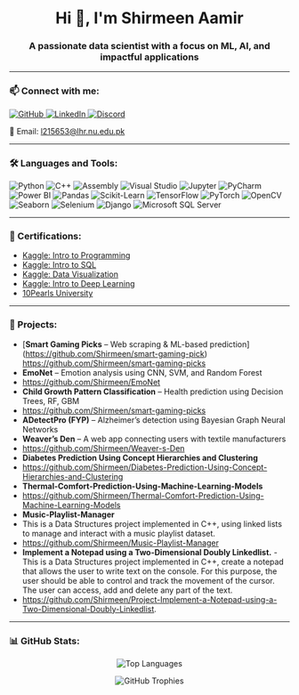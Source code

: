 <h1 align="center">Hi 👋, I'm Shirmeen Aamir</h1>
<h3 align="center">A passionate data scientist with a focus on ML, AI, and impactful applications</h3>

---

### 📫 Connect with me:

<p align="left">
  <a href="https://github.com/shirmeenaamir" target="_blank">
    <img src="https://img.shields.io/badge/GitHub-100000?style=for-the-badge&logo=github&logoColor=white" alt="GitHub">
  </a>
  <a href="https://www.linkedin.com/in/shirmeen-amir-35ab81264" target="_blank">
    <img src="https://img.shields.io/badge/LinkedIn-0077B5?style=for-the-badge&logo=linkedin&logoColor=white" alt="LinkedIn">
  </a>
  <a href="https://discord.com/channels/@me" target="_blank">
    <img src="https://img.shields.io/badge/Discord-7289DA?style=for-the-badge&logo=discord&logoColor=white" alt="Discord">
  </a>
</p>

📧 Email: l215653@lhr.nu.edu.pk

---

### 🛠️ Languages and Tools:

<p align="left">
  <img src="https://img.shields.io/badge/Python-14354C?style=for-the-badge&logo=python&logoColor=white" alt="Python">
  <img src="https://img.shields.io/badge/C++-00599C?style=for-the-badge&logo=c%2B%2B&logoColor=white" alt="C++">
  <img src="https://img.shields.io/badge/Assembly-555555?style=for-the-badge&logo=gnuassembly&logoColor=white" alt="Assembly">
  <img src="https://img.shields.io/badge/Visual%20Studio-5C2D91?style=for-the-badge&logo=visual-studio&logoColor=white" alt="Visual Studio">
  <img src="https://img.shields.io/badge/Jupyter-F37626?style=for-the-badge&logo=jupyter&logoColor=white" alt="Jupyter">
  <img src="https://img.shields.io/badge/PyCharm-000000?style=for-the-badge&logo=pycharm&logoColor=white" alt="PyCharm">
  <img src="https://img.shields.io/badge/Power%20BI-F2C811?style=for-the-badge&logo=power-bi&logoColor=white" alt="Power BI">
  <img src="https://img.shields.io/badge/Pandas-150458?style=for-the-badge&logo=pandas&logoColor=white" alt="Pandas">
  <img src="https://img.shields.io/badge/Scikit--Learn-F7931E?style=for-the-badge&logo=scikit-learn&logoColor=white" alt="Scikit-Learn">
  <img src="https://img.shields.io/badge/TensorFlow-FF6F00?style=for-the-badge&logo=tensorflow&logoColor=white" alt="TensorFlow">
  <img src="https://img.shields.io/badge/PyTorch-EE4C2C?style=for-the-badge&logo=pytorch&logoColor=white" alt="PyTorch">
  <img src="https://img.shields.io/badge/OpenCV-5C3EE8?style=for-the-badge&logo=opencv&logoColor=white" alt="OpenCV">
  <img src="https://img.shields.io/badge/Seaborn-3776AB?style=for-the-badge&logo=python&logoColor=white" alt="Seaborn">
  <img src="https://img.shields.io/badge/Selenium-43B02A?style=for-the-badge&logo=selenium&logoColor=white" alt="Selenium">
  <img src="https://img.shields.io/badge/Django-092E20?style=for-the-badge&logo=django&logoColor=white" alt="Django">
  <img src="https://img.shields.io/badge/Microsoft%20SQL%20Server-CC2927?style=for-the-badge&logo=microsoft-sql-server&logoColor=white" alt="Microsoft SQL Server">
</p>

---

### 📜 Certifications:

- [Kaggle: Intro to Programming](https://www.kaggle.com/learn/certification/shirmeenaamir/intro-to-programming)
- [Kaggle: Intro to SQL](https://www.kaggle.com/learn/certification/shirmeenaamir/intro-to-sql)
- [Kaggle: Data Visualization](https://www.kaggle.com/learn/certification/shirmeenaamir/data-visualization)
- [Kaggle: Intro to Deep Learning](https://www.kaggle.com/learn/certification/shirmeenaamir/intro-to-deep-learning)
- [10Pearls University](https://10pearlsuniversity.org/view-certificate/?cid=10PUC-6efc0be387dc98490e8a7165e27cedd46c33724bea620f84195311403)

---

### 💼 Projects:

- [**Smart Gaming Picks** – Web scraping & ML-based prediction] (https://github.com/Shirmeen/smart-gaming-pick)
https://github.com/Shirmeen/smart-gaming-picks
- **EmoNet** – Emotion analysis using CNN, SVM, and Random Forest
- https://github.com/Shirmeen/EmoNet
- **Child Growth Pattern Classification** – Health prediction using Decision Trees, RF, GBM
- https://github.com/Shirmeen/smart-gaming-picks
- **ADetectPro (FYP)** – Alzheimer’s detection using Bayesian Graph Neural Networks
- **Weaver’s Den** – A web app connecting users with textile manufacturers
- https://github.com/Shirmeen/Weaver-s-Den
- **Diabetes Prediction Using Concept Hierarchies and Clustering**
-   https://github.com/Shirmeen/Diabetes-Prediction-Using-Concept-Hierarchies-and-Clustering
-   **Thermal-Comfort-Prediction-Using-Machine-Learning-Models**
-   https://github.com/Shirmeen/Thermal-Comfort-Prediction-Using-Machine-Learning-Models
- **Music-Playlist-Manager**
-    This is a Data Structures project implemented in C++, using linked lists to manage and interact with a music playlist dataset. 
-  https://github.com/Shirmeen/Music-Playlist-Manager
-  **Implement a Notepad using a Two-Dimensional Doubly Linkedlist.**
-This is a Data Structures project implemented in C++, create a notepad that allows the user to write text on the console. For this purpose, the
user should be able to control and track the movement of the cursor. The user can access, add and delete any part of the text.
- https://github.com/Shirmeen/Project-Implement-a-Notepad-using-a-Two-Dimensional-Doubly-Linkedlist.
---

### 📊 GitHub Stats:


<p align="center">
  <img src="https://github-readme-stats.vercel.app/api/top-langs?username=Shirmeen&show_icons=true&locale=en&layout=compact&bg_color=2f4f4f&text_color=ffffff&title_color=ffffff&icon_color=ffffff" alt="Top Languages">
</p>


<p align="center">
  <img src="https://github-profile-trophy.vercel.app/?username=Shirmeen&theme=onedark" alt="GitHub Trophies">
</p>
